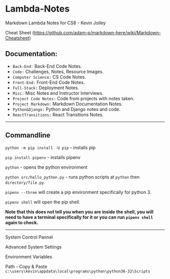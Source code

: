# Lambda-Notes

Markdown Lambda Notes for CS8 - Kevin Jolley

Cheat Sheet (https://github.com/adam-p/markdown-here/wiki/Markdown-Cheatsheet)

## Documentation:

- `Back-End:` Back-End Code Notes.
- `Code:` Challenges, Notes, Resource Images.
- `Computer Science:` CS Code Notes.
- `Front-End:` Front-End Code Notes.
- `Full-Stack:` Deployment Notes.
- `Misc:` Misc Notes and Instructor Interviews.
- `Project Code Notes:` Code from projects with notes taken.
- `Project Markdown:` Markdown Documentation Notes.
- `Python&Django:` Python and Django notes and code.
- `ReactTransitions:` React Transitions Notes.

---

## Commandline

`python -m pip install -U pip` - installs pip

`pip install pipenv` - installs pipenv

`python` - opens the python environment

`python src/hello_python.py` - runs python scripts at `python` then `directory/file.py`.

`pipenv --three` will create a pip environment specifically for python 3.

`pipenv shell` will open the pip shell.

**Note that this does not tell you when you are inside the shell, you will need to have a terminal specifically for it or you can run `pipenv shell` again to check.**

---

System Control Pannel

Advanced System Settings

Environment Variables

Path - Copy & Paste `c:\users\kevin\appdata\local\programs\python\python36-32\Scripts`
